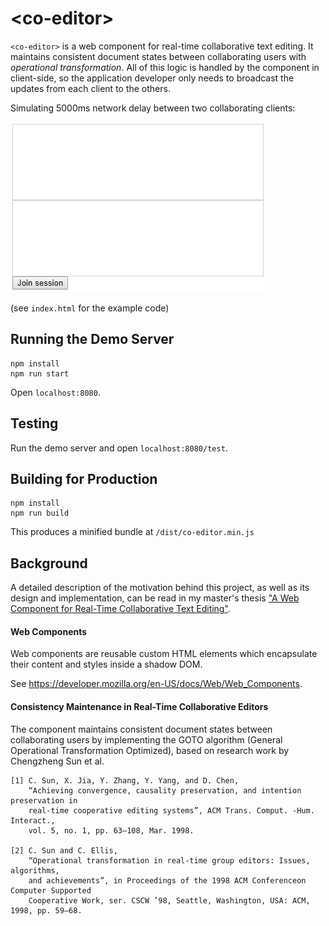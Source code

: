 # \<co-editor\>

`<co-editor>` is a web component for real-time collaborative text editing. It maintains consistent document states between collaborating users with _operational transformation_. All of this logic is handled by the component in client-side, so the application developer only needs to broadcast the updates from each client to the others.

Simulating 5000ms network delay between two collaborating clients:

![co-editor demo gif](demo.gif)

(see `index.html` for the example code)

## Running the Demo Server
```
npm install
npm run start
```

Open `localhost:8080`.

## Testing
Run the demo server and open `localhost:8080/test`.

## Building for Production
```
npm install
npm run build
```

This produces a minified bundle at `/dist/co-editor.min.js`

## Background

A detailed description of the motivation behind this project, as well as its design and implementation, can be read in my master's thesis ["A Web Component for Real-Time Collaborative Text Editing"](https://www.utupub.fi/handle/10024/147305).

#### Web Components

Web components are reusable custom HTML elements which encapsulate their content and styles inside a shadow DOM.

See https://developer.mozilla.org/en-US/docs/Web/Web_Components.

#### Consistency Maintenance in Real-Time Collaborative Editors

The component maintains consistent document states between collaborating users
by implementing the GOTO algorithm (General Operational Transformation Optimized),
based on research work by Chengzheng Sun et al.
```
[1] C. Sun, X. Jia, Y. Zhang, Y. Yang, and D. Chen,
    “Achieving convergence, causality preservation, and intention preservation in
    real-time cooperative editing systems”, ACM Trans. Comput. -Hum. Interact.,
    vol. 5, no. 1, pp. 63–108, Mar. 1998.

[2] C. Sun and C. Ellis,
    “Operational transformation in real-time group editors: Issues, algorithms,
    and achievements”, in Proceedings of the 1998 ACM Conferenceon Computer Supported
    Cooperative Work, ser. CSCW ’98, Seattle, Washington, USA: ACM, 1998, pp. 59–68.
```
